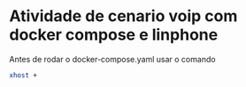 # Atividade de cenario voip com docker compose e linphone

Antes de rodar o docker-compose.yaml usar o comando

```bash
xhost +
```
